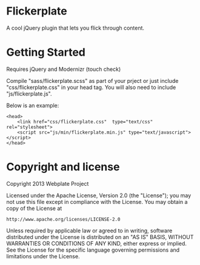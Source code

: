 Flickerplate
=========

A cool jQuery plugin that lets you flick through content.


Getting Started
=========

Requires jQuery and Modernizr (touch check)

Compile "sass/flickerplate.scss" as part of your prject or just include "css/flickerplate.css" in your head tag. You will also need to include "js/flickerplate.js".

Below is an example:

```
<head>
    <link href="css/flickerplate.css"  type="text/css" rel="stylesheet">
    <script src="js/min/flickerplate.min.js" type="text/javascript"></script>
</head>
```


Copyright and license
=========

Copyright 2013 Webplate Project

Licensed under the Apache License, Version 2.0 (the "License");
you may not use this file except in compliance with the License.
You may obtain a copy of the License at

    http://www.apache.org/licenses/LICENSE-2.0

Unless required by applicable law or agreed to in writing, software
distributed under the License is distributed on an "AS IS" BASIS,
WITHOUT WARRANTIES OR CONDITIONS OF ANY KIND, either express or implied.
See the License for the specific language governing permissions and
limitations under the License.
